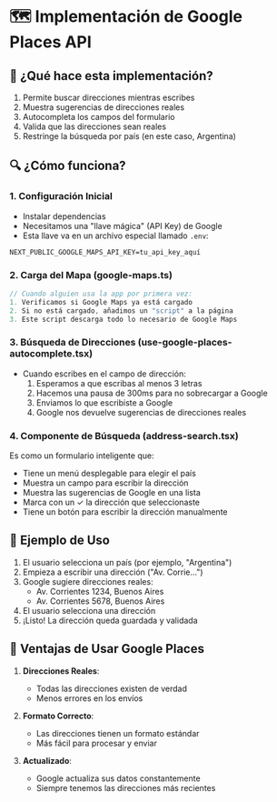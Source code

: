 # 🗺️ Implementación de Google Places API

## 📝 ¿Qué hace esta implementación?

1. Permite buscar direcciones mientras escribes
2. Muestra sugerencias de direcciones reales
3. Autocompleta los campos del formulario
4. Valida que las direcciones sean reales
5. Restringe la búsqueda por país (en este caso, Argentina)

## 🔍 ¿Cómo funciona?

### 1. Configuración Inicial

- Instalar dependencias 
- Necesitamos una "llave mágica" (API Key) de Google
- Esta llave va en un archivo especial llamado `.env`:

```env
NEXT_PUBLIC_GOOGLE_MAPS_API_KEY=tu_api_key_aquí
```

### 2. Carga del Mapa (google-maps.ts)

```typescript
// Cuando alguien usa la app por primera vez:
1. Verificamos si Google Maps ya está cargado
2. Si no está cargado, añadimos un "script" a la página
3. Este script descarga todo lo necesario de Google Maps
```

### 3. Búsqueda de Direcciones (use-google-places-autocomplete.tsx)

- Cuando escribes en el campo de dirección:
  1. Esperamos a que escribas al menos 3 letras
  2. Hacemos una pausa de 300ms para no sobrecargar a Google
  3. Enviamos lo que escribiste a Google
  4. Google nos devuelve sugerencias de direcciones reales

### 4. Componente de Búsqueda (address-search.tsx)

Es como un formulario inteligente que:

- Tiene un menú desplegable para elegir el país
- Muestra un campo para escribir la dirección
- Muestra las sugerencias de Google en una lista
- Marca con un ✓ la dirección que seleccionaste
- Tiene un botón para escribir la dirección manualmente

## 🎯 Ejemplo de Uso

1. El usuario selecciona un país (por ejemplo, "Argentina")
2. Empieza a escribir una dirección ("Av. Corrie...")
3. Google sugiere direcciones reales:
   - Av. Corrientes 1234, Buenos Aires
   - Av. Corrientes 5678, Buenos Aires
4. El usuario selecciona una dirección
5. ¡Listo! La dirección queda guardada y validada

## 🚀 Ventajas de Usar Google Places

1. **Direcciones Reales**:

   - Todas las direcciones existen de verdad
   - Menos errores en los envíos

2. **Formato Correcto**:

   - Las direcciones tienen un formato estándar
   - Más fácil para procesar y enviar

3. **Actualizado**:
   - Google actualiza sus datos constantemente
   - Siempre tenemos las direcciones más recientes
